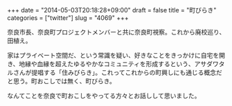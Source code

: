 +++
date = "2014-05-03T20:18:28+09:00"
draft = false
title = "町びらき"
categories = ["twitter"]
slug = "4069"
+++

奈良市長、奈良町プロジェクトメンバーと共に奈良町視察。これから廃校巡り、田植え。

家はプライベート空間だ、という常識を疑い、好きなことをきっかけに自宅を開き、地縁や血縁を超えたゆるやかなコミュニティを形成するという、アサダワタルさんが提唱する「住みびらき」。これってこれからの町興しにも通じる概念だと思う。町おこしでは無く、町びらき。

なんてことを奈良で町おこしをやってる方々とお話しして思いました。
